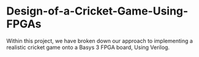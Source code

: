 # Design-of-a-Cricket-Game-Using-FPGAs
Within this project, we have broken down our approach to implementing a realistic cricket game onto a Basys 3 FPGA board, Using Verilog. 
